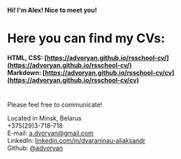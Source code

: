**Hi! I'm Alex! Nice to meet you!**

# Here you can find my CVs:
**HTML, CSS: [https://advoryan.github.io/rsschool-cv/](https://advoryan.github.io/rsschool-cv/) \
Markdown: [https://advoryan.github.io/rsschool-cv/cv](https://advoryan.github.io/rsschool-cv/cv)**
#

Please feel free to communicate!

Located in Minsk, Belarus \
+375(29)3-718-718  
E-mail: [a.dvoryan@gmail.com](mailto:a.dvoryan@gmail.com) \
LinkedIn: [linkedin.com/in/dvaraninau-aliaksandr](https://www.linkedin.com/in/dvaraninau-aliaksandr-49aaab66/) \
Github: [@advoryan](https://github.com/advoryan)
